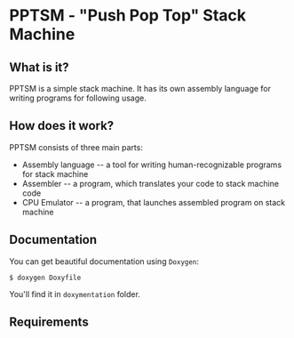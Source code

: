 # PPTSM - "Push Pop Top" Stack Machine

## What is it?

PPTSM is a simple stack machine. It has its own assembly language for writing programs for following usage.

## How does it work?

PPTSM consists of three main parts:

* Assembly language -- a tool for writing human-recognizable programs for stack machine
* Assembler -- a program, which translates your code to stack machine code
* CPU Emulator -- a program, that launches assembled program on stack machine

## Documentation

You can get beautiful documentation using `Doxygen`:

```
$ doxygen Doxyfile
```

You'll find it in `doxymentation` folder.

## Requirements
